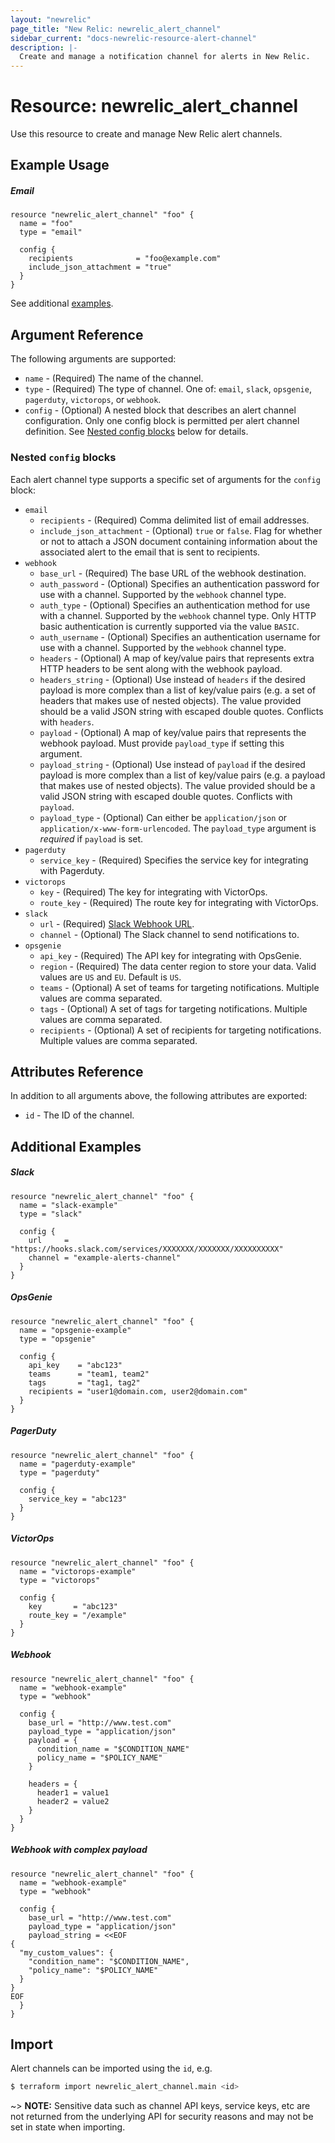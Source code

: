 ```yaml
---
layout: "newrelic"
page_title: "New Relic: newrelic_alert_channel"
sidebar_current: "docs-newrelic-resource-alert-channel"
description: |-
  Create and manage a notification channel for alerts in New Relic.
---
```


# Resource: newrelic\_alert\_channel

Use this resource to create and manage New Relic alert channels.

## Example Usage

##### Email
```hcl
resource "newrelic_alert_channel" "foo" {
  name = "foo"
  type = "email"

  config {
    recipients              = "foo@example.com"
    include_json_attachment = "true"
  }
}
```
See additional [examples](#additional-examples).

## Argument Reference

The following arguments are supported:

  * `name` - (Required) The name of the channel.
  * `type` - (Required) The type of channel.  One of: `email`, `slack`, `opsgenie`, `pagerduty`, `victorops`, or `webhook`.
  * `config` - (Optional) A nested block that describes an alert channel configuration.  Only one config block is permitted per alert channel definition.  See [Nested config blocks](#nested-config-blocks) below for details.

### Nested `config` blocks

Each alert channel type supports a specific set of arguments for the `config` block:

  * `email`
    * `recipients` - (Required) Comma delimited list of email addresses.
    * `include_json_attachment` - (Optional) `true` or `false`. Flag for whether or not to attach a JSON document containing information about the associated alert to the email that is sent to recipients.
  * `webhook`
    * `base_url` - (Required) The base URL of the webhook destination.
    * `auth_password` - (Optional) Specifies an authentication password for use with a channel.  Supported by the `webhook` channel type.
    * `auth_type` - (Optional) Specifies an authentication method for use with a channel.  Supported by the `webhook` channel type.  Only HTTP basic authentication is currently supported via the value `BASIC`.
    * `auth_username` - (Optional) Specifies an authentication username for use with a channel.  Supported by the `webhook` channel type.
    * `headers` - (Optional) A map of key/value pairs that represents extra HTTP headers to be sent along with the webhook payload.
    * `headers_string` - (Optional) Use instead of `headers` if the desired payload is more complex than a list of key/value pairs (e.g. a set of headers that makes use of nested objects).  The value provided should be a valid JSON string with escaped double quotes. Conflicts with `headers`.
    * `payload` - (Optional) A map of key/value pairs that represents the webhook payload.  Must provide `payload_type` if setting this argument.
    * `payload_string` - (Optional) Use instead of `payload` if the desired payload is more complex than a list of key/value pairs (e.g. a payload that makes use of nested objects).  The value provided should be a valid JSON string with escaped double quotes. Conflicts with `payload`.
    * `payload_type` - (Optional) Can either be `application/json` or `application/x-www-form-urlencoded`. The `payload_type` argument is _required_ if `payload` is set.
  * `pagerduty`
    * `service_key` - (Required) Specifies the service key for integrating with Pagerduty.
  * `victorops`
    * `key` - (Required) The key for integrating with VictorOps.
    * `route_key` - (Required) The route key for integrating with VictorOps.
  * `slack`
    * `url` - (Required) [Slack Webhook URL](https://slack.com/intl/en-es/help/articles/115005265063-Incoming-webhooks-for-Slack).
    * `channel` - (Optional) The Slack channel to send notifications to.
  * `opsgenie`
    * `api_key` - (Required) The API key for integrating with OpsGenie.
    * `region` - (Required) The data center region to store your data.  Valid values are `US` and `EU`.  Default is `US`.
    * `teams` - (Optional) A set of teams for targeting notifications. Multiple values are comma separated.
    * `tags` - (Optional) A set of tags for targeting notifications. Multiple values are comma separated.
    * `recipients` - (Optional) A set of recipients for targeting notifications.  Multiple values are comma separated.

## Attributes Reference

In addition to all arguments above, the following attributes are exported:

  * `id` - The ID of the channel.

## Additional Examples

##### Slack
```hcl
resource "newrelic_alert_channel" "foo" {
  name = "slack-example"
  type = "slack"

  config {
    url     = "https://hooks.slack.com/services/XXXXXXX/XXXXXXX/XXXXXXXXXX"
    channel = "example-alerts-channel"
  }
}
```

##### OpsGenie
```hcl
resource "newrelic_alert_channel" "foo" {
  name = "opsgenie-example"
  type = "opsgenie"

  config {
    api_key    = "abc123"
    teams      = "team1, team2"
    tags       = "tag1, tag2"
    recipients = "user1@domain.com, user2@domain.com"
  }
}
```

##### PagerDuty
```hcl
resource "newrelic_alert_channel" "foo" {
  name = "pagerduty-example"
  type = "pagerduty"

  config {
    service_key = "abc123"
  }
}
```

##### VictorOps
```hcl
resource "newrelic_alert_channel" "foo" {
  name = "victorops-example"
  type = "victorops"

  config {
    key       = "abc123"
    route_key = "/example"
  }
}
```

##### Webhook
```hcl
resource "newrelic_alert_channel" "foo" {
  name = "webhook-example"
  type = "webhook"

  config {
    base_url = "http://www.test.com"
    payload_type = "application/json"
    payload = {
      condition_name = "$CONDITION_NAME"
      policy_name = "$POLICY_NAME"
    }

    headers = {
      header1 = value1
      header2 = value2
    }
  }
}
```

##### Webhook with complex payload
```hcl
resource "newrelic_alert_channel" "foo" {
  name = "webhook-example"
  type = "webhook"

  config {
    base_url = "http://www.test.com"
    payload_type = "application/json"
    payload_string = <<EOF
{
  "my_custom_values": {
    "condition_name": "$CONDITION_NAME",
    "policy_name": "$POLICY_NAME"
  }
}
EOF
  }
}
```

## Import

Alert channels can be imported using the `id`, e.g.

```bash
$ terraform import newrelic_alert_channel.main <id>
```

~> **NOTE:** Sensitive data such as channel API keys, service keys, etc are not returned from the underlying API for security reasons and may not be set in state when importing.
